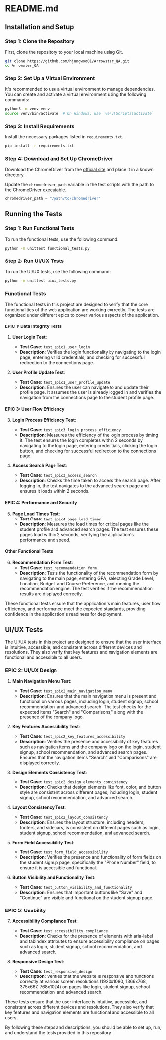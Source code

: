 # README.md

## Installation and Setup

### Step 1: Clone the Repository

First, clone the repository to your local machine using Git.

```sh
git clone https://github.com/hjungwoo01/Arrowster_QA.git
cd Arrowster_QA
```

### Step 2: Set Up a Virtual Environment

It's recommended to use a virtual environment to manage dependencies. You can create and activate a virtual environment using the following commands:

```sh
python3 -m venv venv
source venv/bin/activate  # On Windows, use `venv\Scripts\activate`
```

### Step 3: Install Requirements

Install the necessary packages listed in `requirements.txt`.

```sh
pip install -r requirements.txt
```

### Step 4: Download and Set Up ChromeDriver

Download the ChromeDriver from the [official site](https://sites.google.com/chromium.org/driver/) and place it in a known directory.

Update the `chromedriver_path` variable in the test scripts with the path to the ChromeDriver executable.

```python
chromedriver_path = "/path/to/chromedriver"
```

## Running the Tests

### Step 1: Run Functional Tests

To run the functional tests, use the following command:

```sh
python -m unittest functional_tests.py
```

### Step 2: Run UI/UX Tests

To run the UI/UX tests, use the following command:

```sh
python -m unittest uiux_tests.py
```

### Functional Tests

The functional tests in this project are designed to verify that the core functionalities of the web application are working correctly. The tests are organized under different epics to cover various aspects of the application.

#### EPIC 1: Data Integrity Tests

1. **User Login Test**:
   - **Test Case**: `test_epic1_user_login`
   - **Description**: Verifies the login functionality by navigating to the login page, entering valid credentials, and checking for successful redirection to the connections page.

2. **User Profile Update Test**:
   - **Test Case**: `test_epic1_user_profile_update`
   - **Description**: Ensures the user can navigate to and update their profile page. It assumes the user is already logged in and verifies the navigation from the connections page to the student profile page.

#### EPIC 3: User Flow Efficiency

3. **Login Process Efficiency Test**:
   - **Test Case**: `test_epic3_login_process_efficiency`
   - **Description**: Measures the efficiency of the login process by timing it. The test ensures the login completes within 2 seconds by navigating to the login page, entering credentials, clicking the login button, and checking for successful redirection to the connections page.

4. **Access Search Page Test**:
   - **Test Case**: `test_epic3_access_search`
   - **Description**: Checks the time taken to access the search page. After logging in, the test navigates to the advanced search page and ensures it loads within 2 seconds.

#### EPIC 4: Performance and Security

5. **Page Load Times Test**:
   - **Test Case**: `test_epic4_page_load_times`
   - **Description**: Measures the load times for critical pages like the student profile and advanced search pages. The test ensures these pages load within 2 seconds, verifying the application's performance and speed.

#### Other Functional Tests

6. **Recommendation Form Test**:
   - **Test Case**: `test_recommendation_form`
   - **Description**: Tests the functionality of the recommendation form by navigating to the main page, entering GPA, selecting Grade Level, Location, Budget, and Course Preference, and running the recommendation engine. The test verifies if the recommendation results are displayed correctly.

These functional tests ensure that the application's main features, user flow efficiency, and performance meet the expected standards, providing confidence in the application's readiness for deployment.

## UI/UX Tests

The UI/UX tests in this project are designed to ensure that the user interface is intuitive, accessible, and consistent across different devices and resolutions. They also verify that key features and navigation elements are functional and accessible to all users.

### EPIC 2: UI/UX Design

1. **Main Navigation Menu Test**:
   - **Test Case**: `test_epic2_main_navigation_menu`
   - **Description**: Ensures that the main navigation menu is present and functional on various pages, including login, student signup, school recommendation, and advanced search. The test checks for the expected items "Search" and "Comparisons," along with the presence of the company logo.

2. **Key Features Accessibility Test**:
   - **Test Case**: `test_epic2_key_features_accessibility`
   - **Description**: Verifies the presence and accessibility of key features such as navigation items and the company logo on the login, student signup, school recommendation, and advanced search pages. Ensures that the navigation items "Search" and "Comparisons" are displayed correctly.

3. **Design Elements Consistency Test**:
   - **Test Case**: `test_epic2_design_elements_consistency`
   - **Description**: Checks that design elements like font, color, and button style are consistent across different pages, including login, student signup, school recommendation, and advanced search.

4. **Layout Consistency Test**:
   - **Test Case**: `test_epic2_layout_consistency`
   - **Description**: Ensures the layout structure, including headers, footers, and sidebars, is consistent on different pages such as login, student signup, school recommendation, and advanced search.

5. **Form Field Accessibility Test**:
   - **Test Case**: `test_form_field_accessibility`
   - **Description**: Verifies the presence and functionality of form fields on the student signup page, specifically the "Phone Number" field, to ensure it is accessible and functional.

6. **Button Visibility and Functionality Test**:
   - **Test Case**: `test_button_visibility_and_functionality`
   - **Description**: Ensures that important buttons like "Save" and "Continue" are visible and functional on the student signup page.

### EPIC 5: Usability

7. **Accessibility Compliance Test**:
   - **Test Case**: `test_accessibility_compliance`
   - **Description**: Checks for the presence of elements with aria-label and tabindex attributes to ensure accessibility compliance on pages such as login, student signup, school recommendation, and advanced search.

8. **Responsive Design Test**:
   - **Test Case**: `test_responsive_design`
   - **Description**: Verifies that the website is responsive and functions correctly at various screen resolutions (1920x1080, 1366x768, 375x667, 768x1024) on pages like login, student signup, school recommendation, and advanced search.

These tests ensure that the user interface is intuitive, accessible, and consistent across different devices and resolutions. They also verify that key features and navigation elements are functional and accessible to all users.

By following these steps and descriptions, you should be able to set up, run, and understand the tests provided in this repository.